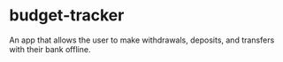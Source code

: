 # budget-tracker
An app that allows the user to make withdrawals, deposits, and transfers with their bank offline.
